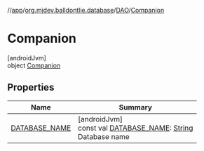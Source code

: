//[app](../../../../index.md)/[org.mjdev.balldontlie.database](../../index.md)/[DAO](../index.md)/[Companion](index.md)

# Companion

[androidJvm]\
object [Companion](index.md)

## Properties

| Name | Summary |
|---|---|
| [DATABASE_NAME](-d-a-t-a-b-a-s-e_-n-a-m-e.md) | [androidJvm]<br>const val [DATABASE_NAME](-d-a-t-a-b-a-s-e_-n-a-m-e.md): [String](https://kotlinlang.org/api/latest/jvm/stdlib/kotlin/-string/index.html)<br>Database name |
